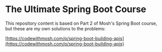 # The Ultimate Spring Boot Course

This repository content is based on Part 2 of Mosh's Spring Boot course, but these are my own solutions to the problems:

[https://codewithmosh.com/p/spring-boot-building-apis](https://codewithmosh.com/p/spring-boot-building-apis)
